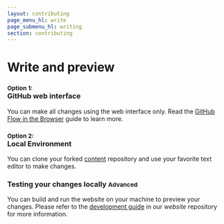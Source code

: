 ```yaml
---
layout: contributing
page_menu_hl: write
page_submenu_hl: writing
section: contributing
---
```


# Write and preview

<div class="row">

  <div class="col-md-6">
    <div class="panel panel-primary">
      <div class="panel-body">
        <h3><small class="text-muted">Option 1: </small><br>GitHub web interface</h3>
        <p>You can make all changes using the web interface only. Read the <a href="https://help.github.com/articles/github-flow-in-the-browser/">GitHub Flow in the Browser</a> guide to learn more.</p>
      </div>
    </div>
  </div>
  <div class="col-md-6">
    <div class="panel panel-primary">
      <div class="panel-body">
        <h3><small class="text-muted">Option 2: </small><br>Local Environment</h3>
        <p>You can clone your forked <a href="https://github.com/developer-portal/content">content</a> repository and use your favorite text editor to make changes. </p>
      </div>
    </div>
  </div>
</div>


### Testing your changes locally <small><span class="label label-danger">Advanced</span></small>
You can build and run the website on your machine to preview your changes. Please refer to the [development guide](https://github.com/developer-portal/website/blob/master/DEVELOPMENT.md) in our *website* repository for more information.
